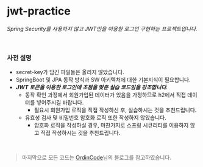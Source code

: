 # jwt-practice
*Spring Security를 사용하지 않고 JWT만을 이용한 로그인 구현하는 프로젝트입니다.*

<br/>

### 사전 설명
- secret-key가 담긴 파일들은 올리지 않았습니다.
- SpringBoot 및 JPA 동작 방식과 SW 아키텍처에 대한 기본지식이 필요합니다.
- ***JWT 토큰을 이용한 로그인에 초점을 맞춘 실습 코드임을 강조합니다.***
  - 동작 확인 과정에서 회원가입된 데이터가 있음을 가정하므로 h2에서 직접 데이터를 넣어주시길 바랍니다.
    - 필요시 회원가입 로직을 직접 작성하신 후, 실습하시는 것을 추천드립니다.
  - 유효성 검사 및 비밀번호 암호화 로직 또한 작성하지 않았습니다.
    - 암호화 로직을 작성하실 경우, 마찬가지로 스프링 시큐리티를 이용하지 않고 직접 작성하시는 것을 추천드립니다.

<br/>

> 마지막으로 모든 코드는 [OrdinCode](https://github.com/ordinCode)님의 블로그를 참고하였습니다.
